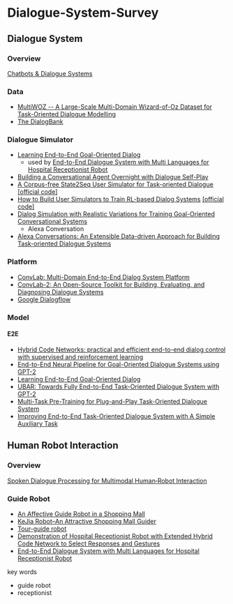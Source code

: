 # Dialogue-System-Survey

## Dialogue System
### Overview
[Chatbots & Dialogue Systems](https://web.stanford.edu/~jurafsky/slp3/24.pdf)

### Data
- [MultiWOZ -- A Large-Scale Multi-Domain Wizard-of-Oz Dataset for Task-Oriented Dialogue Modelling](https://arxiv.org/abs/1810.00278)
- [The DialogBank](https://aclanthology.org/L16-1503/)

### Dialogue Simulator
- [Learning End-to-End Goal-Oriented Dialog](https://arxiv.org/abs/1605.07683)
  - used by [End-to-End Dialogue System with Multi Languages for Hospital Receptionist Robot](https://ieeexplore.ieee.org/document/8768694)
- [Building a Conversational Agent Overnight with Dialogue Self-Play](https://arxiv.org/abs/1801.04871)
- [A Corpus-free State2Seq User Simulator for Task-oriented Dialogue](https://arxiv.org/abs/1909.04448) [[official code]](https://github.com/AtmaHou/UserSimulator)
- [How to Build User Simulators to Train RL-based Dialog Systems](https://arxiv.org/abs/1909.01388) [[official code]](https://github.com/wyshi/user-simulator)
- [Dialog Simulation with Realistic Variations for Training Goal-Oriented Conversational Systems](https://arxiv.org/abs/2011.08243)
  - Alexa Conversation
- [Alexa Conversations: An Extensible Data-driven Approach for Building Task-oriented Dialogue Systems](https://arxiv.org/abs/2104.09088)

### Platform
- [ConvLab: Multi-Domain End-to-End Dialog System Platform](https://arxiv.org/abs/1904.08637)
- [ConvLab-2: An Open-Source Toolkit for Building, Evaluating, and Diagnosing Dialogue Systems](https://arxiv.org/pdf/2002.04793.pdf)
- [Google Dialogflow](https://cloud.google.com/dialogflow/docs)

### Model

#### E2E
- [Hybrid Code Networks: practical and efficient end-to-end dialog control with supervised and reinforcement learning](https://arxiv.org/abs/1702.03274)
- [End-to-End Neural Pipeline for Goal-Oriented Dialogue Systems using GPT-2](https://aclanthology.org/2020.acl-main.54/)
- [Learning End-to-End Goal-Oriented Dialog](https://arxiv.org/abs/1605.07683)
- [UBAR: Towards Fully End-to-End Task-Oriented Dialogue System with GPT-2](https://arxiv.org/abs/2012.03539)
- [Multi-Task Pre-Training for Plug-and-Play Task-Oriented Dialogue System](https://arxiv.org/abs/2109.14739)
- [Improving End-to-End Task-Oriented Dialogue System with A Simple Auxiliary Task](https://aclanthology.org/2021.findings-emnlp.112.pdf)

## Human Robot Interaction
### Overview
[Spoken Dialogue Processing for Multimodal Human‐Robot Interaction](http://sap.ist.i.kyoto-u.ac.jp/erato/paper/ICMI19-tutorial.pdf)

### Guide Robot
- [An Affective Guide Robot in a Shopping Mall](https://ieeexplore.ieee.org/document/6256015)
- [KeJia Robot–An Attractive Shopping Mall Guider](https://link.springer.com/chapter/10.1007%2F978-3-319-25554-5_15)
- [Tour-guide robot](https://ieeexplore.ieee.org/document/7462397)
- [Demonstration of Hospital Receptionist Robot with Extended Hybrid Code Network to Select Responses and Gestures](https://ieeexplore.ieee.org/document/9197160)
- [End-to-End Dialogue System with Multi Languages for Hospital Receptionist Robot](https://ieeexplore.ieee.org/document/8768694)

key words
- guide robot
- receptionist
